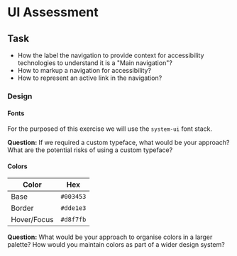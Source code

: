 # UI Assessment

## Task

- How the label the navigation to provide context for accessibility technologies to understand it is a "Main navigation"?
- How to markup a navigation for accessibility?
- How to represent an active link in the navigation?

### Design

#### Fonts

For the purposed of this exercise we will use the `system-ui` font stack.

**Question:** If we required a custom typeface, what would be your approach? What are the potential risks of using a custom typeface?

#### Colors

| Color       | Hex       |
| ----------- | --------- |
| Base        | `#003453` |
| Border      | `#dde1e3` |
| Hover/Focus | `#d8f7fb` |

**Question:** What would be your approach to organise colors in a larger palette? How would you maintain colors as part of a wider design system?
